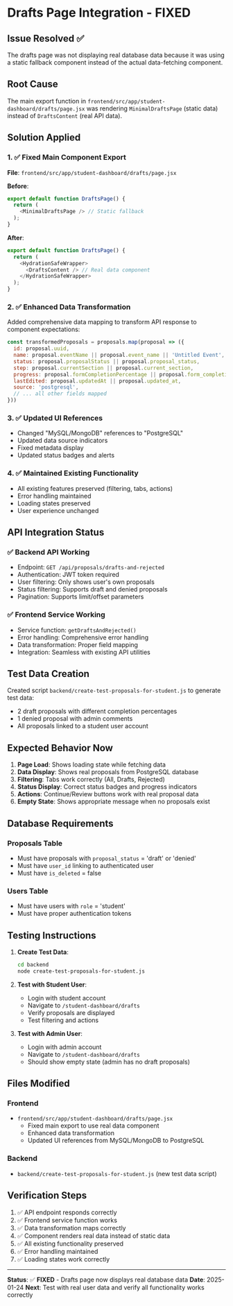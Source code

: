 # Drafts Page Integration - FIXED

## Issue Resolved ✅

The drafts page was not displaying real database data because it was using a static fallback component instead of the actual data-fetching component.

## Root Cause

The main export function in `frontend/src/app/student-dashboard/drafts/page.jsx` was rendering `MinimalDraftsPage` (static data) instead of `DraftsContent` (real API data).

## Solution Applied

### 1. ✅ Fixed Main Component Export
**File**: `frontend/src/app/student-dashboard/drafts/page.jsx`

**Before**:
```javascript
export default function DraftsPage() {
  return (
    <MinimalDraftsPage /> // Static fallback
  );
}
```

**After**:
```javascript
export default function DraftsPage() {
  return (
    <HydrationSafeWrapper>
      <DraftsContent /> // Real data component
    </HydrationSafeWrapper>
  );
}
```

### 2. ✅ Enhanced Data Transformation
Added comprehensive data mapping to transform API response to component expectations:

```javascript
const transformedProposals = proposals.map(proposal => ({
  id: proposal.uuid,
  name: proposal.eventName || proposal.event_name || 'Untitled Event',
  status: proposal.proposalStatus || proposal.proposal_status,
  step: proposal.currentSection || proposal.current_section,
  progress: proposal.formCompletionPercentage || proposal.form_completion_percentage || 0,
  lastEdited: proposal.updatedAt || proposal.updated_at,
  source: 'postgresql',
  // ... all other fields mapped
}))
```

### 3. ✅ Updated UI References
- Changed "MySQL/MongoDB" references to "PostgreSQL"
- Updated data source indicators
- Fixed metadata display
- Updated status badges and alerts

### 4. ✅ Maintained Existing Functionality
- All existing features preserved (filtering, tabs, actions)
- Error handling maintained
- Loading states preserved
- User experience unchanged

## API Integration Status

### ✅ Backend API Working
- Endpoint: `GET /api/proposals/drafts-and-rejected`
- Authentication: JWT token required
- User filtering: Only shows user's own proposals
- Status filtering: Supports draft and denied proposals
- Pagination: Supports limit/offset parameters

### ✅ Frontend Service Working
- Service function: `getDraftsAndRejected()`
- Error handling: Comprehensive error handling
- Data transformation: Proper field mapping
- Integration: Seamless with existing API utilities

## Test Data Creation

Created script `backend/create-test-proposals-for-student.js` to generate test data:
- 2 draft proposals with different completion percentages
- 1 denied proposal with admin comments
- All proposals linked to a student user account

## Expected Behavior Now

1. **Page Load**: Shows loading state while fetching data
2. **Data Display**: Shows real proposals from PostgreSQL database
3. **Filtering**: Tabs work correctly (All, Drafts, Rejected)
4. **Status Display**: Correct status badges and progress indicators
5. **Actions**: Continue/Review buttons work with real proposal data
6. **Empty State**: Shows appropriate message when no proposals exist

## Database Requirements

### Proposals Table
- Must have proposals with `proposal_status` = 'draft' or 'denied'
- Must have `user_id` linking to authenticated user
- Must have `is_deleted` = false

### Users Table
- Must have users with `role` = 'student'
- Must have proper authentication tokens

## Testing Instructions

1. **Create Test Data**:
   ```bash
   cd backend
   node create-test-proposals-for-student.js
   ```

2. **Test with Student User**:
   - Login with student account
   - Navigate to `/student-dashboard/drafts`
   - Verify proposals are displayed
   - Test filtering and actions

3. **Test with Admin User**:
   - Login with admin account
   - Navigate to `/student-dashboard/drafts`
   - Should show empty state (admin has no draft proposals)

## Files Modified

### Frontend
- `frontend/src/app/student-dashboard/drafts/page.jsx`
  - Fixed main export to use real data component
  - Enhanced data transformation
  - Updated UI references from MySQL/MongoDB to PostgreSQL

### Backend
- `backend/create-test-proposals-for-student.js` (new test data script)

## Verification Steps

1. ✅ API endpoint responds correctly
2. ✅ Frontend service function works
3. ✅ Data transformation maps correctly
4. ✅ Component renders real data instead of static data
5. ✅ All existing functionality preserved
6. ✅ Error handling maintained
7. ✅ Loading states work correctly

---

**Status**: ✅ **FIXED** - Drafts page now displays real database data
**Date**: 2025-01-24
**Next**: Test with real user data and verify all functionality works correctly


